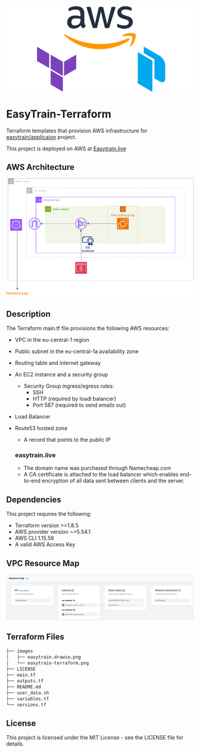 ![](images/easytrain-terraform.png)

# EasyTrain-Terraform

Terraform templates that provision AWS infrastructure for [easytrain/applicaion](https://github.com/EasyTrain/application) project.

This project is deployed on AWS at [Easytrain.live](https://easytrain.live/)

## AWS Architecture

![AWS architecture](images/easytrain.drawio.png)

## Description

The Terraform main.tf file provisions the following AWS resources:
- VPC in the eu-central-1 region
- Public subnet in the eu-central-1a availability zone
- Routing table and internet gateway
- An EC2 instance and a security group
  - Security Group ingress/egress rules:
    - SSH
    - HTTP (required by loadl balancer) 
    - Port 587 (required to send emails out)
- Load Balancer
- Route53 hosted zone
  - A record that points to the public IP

  ### easytrain.live
  - The domain name was purchased through Namecheap.com
  - A CA certificate is attached to the load balancer which
  enables end-to-end encryption of all data sent between clients
  and the server.

## Dependencies

This project requires the following:
- Terraform version >=1.8.5  
- AWS provider version ~>5.54.1
- AWS CLI 1.15.58
- A valid AWS Access Key

## VPC Resource Map

![EasyTrain VPC Resource Map](images/easytrain-vpc-resource-map.png)

## Terraform Files
```
├── images
│   ├── easytrain.drawio.png
│   └── easytrain-terraform.png
├── LICENSE
├── main.tf
├── outputs.tf
├── README.md
├── user_data.sh
├── variables.tf
└── versions.tf
```

## License

This project is licensed under the MIT License - see the LICENSE file for details.
